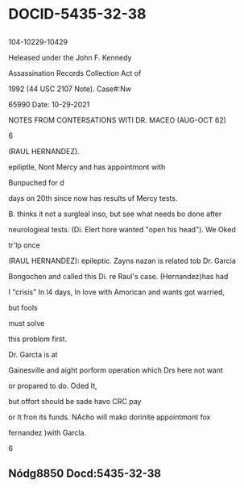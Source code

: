 # DOCID-5435-32-38

##
104-10229-10429

Heleased under the John F. Kennedy

Assassination Records Collection Act of

1992 (44 USC 2107 Note). Case#:Nw

65990 Date: 10-29-2021

NOTES FROM CONTERSATIONS WITI DR. MACEO (AUG-OCT 62)

6

(RAUL HERNANDEZ).

epiliptle, Nont Mercy and has appointmont with

Bunpuched for d

days on 20th since now has results uf Mercy tests.

B. thinks it not a surgleal inso, but see what needs bo done after

neurologieal tests. (Di. Elert hore wanted "open his head"). We Oked

tr'lp once

(RAUL HERNANDEZ): epileptic. Zayns nazan is related tob Dr. Garcia

Bongochen and called this Di. re Raul's case. (Hernandez)has had

I "crisis" In l4 days, In love with Amorican and wants got warried,

but fools

must solve

this problom first.

Dr. Garcta is at

Gainesville and aight porform operation which Drs here not want

or propared to do. Oded It,

but offort should be sade havo CRC pay

or It fron its funds. NAcho will mako dorinite appointmont fox

fernandez )with Garcla.

6

Nódg8850 Docd:5435-32-38
---


